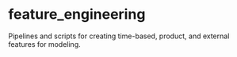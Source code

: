 # feature_engineering

Pipelines and scripts for creating time-based, product, and external features for modeling.
